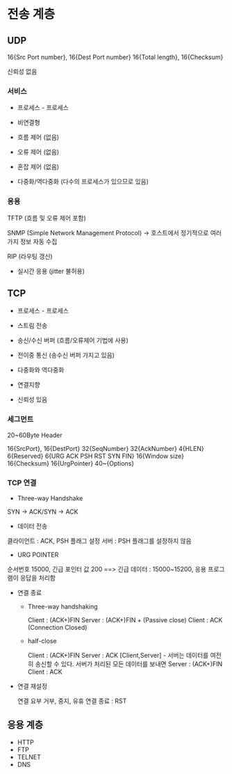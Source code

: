 # 전송 계층

## UDP

16{Src Port number}, 16{Dest Port number}
16{Total length}, 16{Checksum}

신뢰성 없음

### 서비스

* 프로세스 - 프로세스

* 비연결형

* 흐름 제어 (없음)

* 오류 제어 (없음)

* 혼잡 제어 (없음)

* 다중화/역다중화 (다수의 프로세스가 있으므로 있음)

### 응용

TFTP (흐름 및 오류 제어 포함)

SNMP (Simple Network Management Protocol) -> 호스트에서 정기적으로 여러 가지 정보 자동 수집

RIP (라우팅 갱신)

* 실시간 응용 (jitter 불허용)

## TCP

* 프로세스 - 프로세스

* 스트림 전송

* 송신/수신 버퍼 (흐름/오류제어 기법에 사용)

* 전이중 통신 (송수신 버퍼 가지고 있음)

* 다중화와 역다중화

* 연결지향

* 신뢰성 있음

### 세그먼트

20~60Byte Header

16{SrcPort}, 16{DestPort}
32{SeqNumber}
32{AckNumber}
4{HLEN} 6{Reserved} 6{URG ACK PSH RST SYN FIN} 16{Window size}
16{Checksum} 16{UrgPointer}
40~{Options}

### TCP 연결

* Three-way Handshake

SYN -> ACK/SYN -> ACK

* 데이터 전송

클라이언트 : ACK, PSH 플래그 설정
서버 : PSH 플래그를 설정하지 않음

* URG POINTER

순서번호 15000, 긴급 포인터 값 200 ==> 긴급 데이터 : 15000~15200, 응용 프로그램이 응답을 처리함

* 연결 종료

  * Three-way handshaking

    Client : (ACK+)FIN
    Server : (ACK+)FIN + (Passive close)
    Client : ACK (Connection Closed)

  * half-close

    Client : (ACK+)FIN
    Server : ACK
    [Client,Server] - 서버는 데이터를 여전히 송신할 수 있다. 서버가 처리된 모든 데이터를 보내면
    Server : (ACK+)FIN
    Client : ACK

* 연결 재설정

    연결 요부 거부, 중지, 유휴 연결 종료 : RST

## 응용 계층

* HTTP
* FTP
* TELNET
* DNS